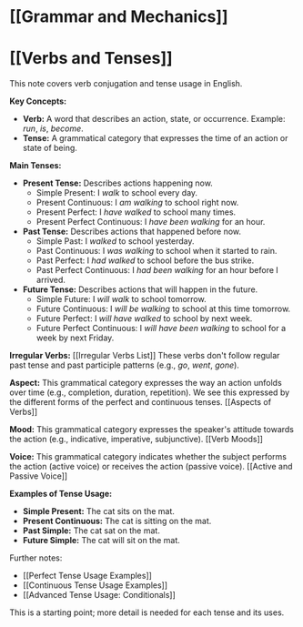 # [[Grammar and Mechanics]]
# [[Verbs and Tenses]]

This note covers verb conjugation and tense usage in English.

**Key Concepts:**

* **Verb:** A word that describes an action, state, or occurrence.  Example: *run*, *is*, *become*.
* **Tense:**  A grammatical category that expresses the time of an action or state of being.


**Main Tenses:**

* **Present Tense:** Describes actions happening now.
    * Simple Present:  I $walk$ to school every day.
    * Present Continuous: I $am$ $walking$ to school right now.
    * Present Perfect: I $have$ $walked$ to school many times.
    * Present Perfect Continuous: I $have$ $been$ $walking$ for an hour.
* **Past Tense:** Describes actions that happened before now.
    * Simple Past: I $walked$ to school yesterday.
    * Past Continuous: I $was$ $walking$ to school when it started to rain.
    * Past Perfect: I $had$ $walked$ to school before the bus strike.
    * Past Perfect Continuous: I $had$ $been$ $walking$ for an hour before I arrived.
* **Future Tense:** Describes actions that will happen in the future.
    * Simple Future: I $will$ $walk$ to school tomorrow.
    * Future Continuous: I $will$ $be$ $walking$ to school at this time tomorrow.
    * Future Perfect: I $will$ $have$ $walked$ to school by next week.
    * Future Perfect Continuous: I $will$ $have$ $been$ $walking$ to school for a week by next Friday.


**Irregular Verbs:** [[Irregular Verbs List]]  These verbs don't follow regular past tense and past participle patterns (e.g., *go*, *went*, *gone*).


**Aspect:**  This grammatical category expresses the way an action unfolds over time (e.g., completion, duration, repetition).  We see this expressed by the different forms of the perfect and continuous tenses.  [[Aspects of Verbs]]


**Mood:**  This grammatical category expresses the speaker's attitude towards the action (e.g., indicative, imperative, subjunctive). [[Verb Moods]]


**Voice:**  This grammatical category indicates whether the subject performs the action (active voice) or receives the action (passive voice).  [[Active and Passive Voice]]


**Examples of Tense Usage:**

* **Simple Present:**  The cat sits on the mat.
* **Present Continuous:** The cat is sitting on the mat.
* **Past Simple:** The cat sat on the mat.
* **Future Simple:** The cat will sit on the mat.


Further notes:

* [[Perfect Tense Usage Examples]]
* [[Continuous Tense Usage Examples]]
* [[Advanced Tense Usage: Conditionals]]


This is a starting point; more detail is needed for each tense and its uses.
